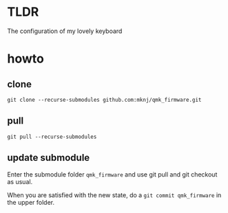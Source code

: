 # TLDR
The configuration of my lovely keyboard

# howto

## clone
```
git clone --recurse-submodules github.com:mknj/qmk_firmware.git
```
## pull
```
git pull --recurse-submodules
```
## update submodule

Enter the submodule folder `qmk_firmware` and use git pull and git checkout as usual.

When you are satisfied with the new state, do a `git commit qmk_firmware` in the upper folder. 
